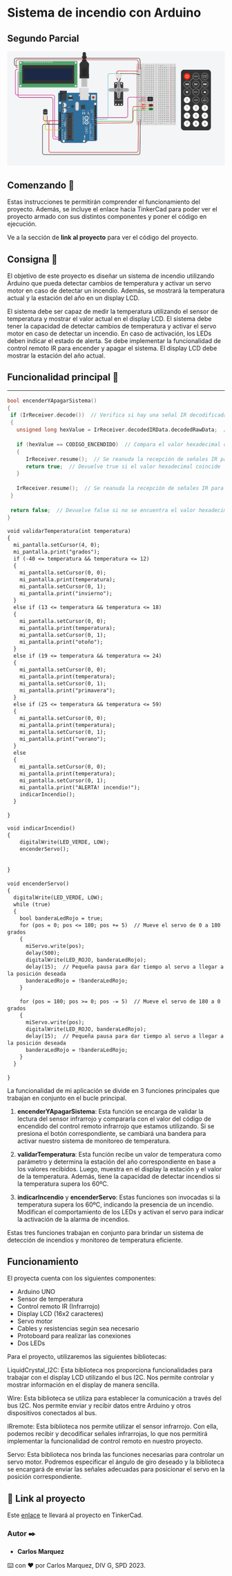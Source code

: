 # Sistema de incendio con Arduino
## Segundo Parcial

![](https://github.com/Mcarlos23/Parcial-SPD-Marquez-Carlos.-Sensor-temperatura/blob/main/parcial_arduino.jpg?raw=true)

## Comenzando 🚀

Estas instrucciones te permitirán comprender el funcionamiento del proyecto. Además, se incluye el enlace hacia TinkerCad para poder ver el proyecto armado con sus distintos componentes y poner el código en ejecución. 

Ve a la sección de **link al proyecto** para ver el código del proyecto.

## Consigna 🔩

El objetivo de este proyecto es diseñar un sistema de incendio utilizando Arduino que pueda detectar cambios de temperatura y activar un servo motor en caso de detectar un incendio. Además, se mostrará la temperatura actual y la estación del año en un display LCD.

El sistema debe ser capaz de medir la temperatura utilizando el sensor de temperatura y mostrar el valor actual en el display LCD.
El sistema debe tener la capacidad de detectar cambios de temperatura y activar el servo motor en caso de detectar un incendio. En caso de activación, los LEDs deben indicar el estado de alerta.
Se debe implementar la funcionalidad de control remoto IR para encender y apagar el sistema.
El display LCD debe mostrar la estación del año actual.


## Funcionalidad principal 🔩

* * *

 ~~~ C++ 
bool encenderYApagarSistema()
{
  if (IrReceiver.decode())  // Verifica si hay una señal IR decodificada
  {
    unsigned long hexValue = IrReceiver.decodedIRData.decodedRawData;  // Obtiene el valor de la lectura
    
    if (hexValue == CODIGO_ENCENDIDO)  // Compara el valor hexadecimal con el código para enceder.
    {
       IrReceiver.resume();  // Se reanuda la recepción de señales IR para recibir la siguiente señal
       return true;  // Devuelve true si el valor hexadecimal coincide
    }
    
    IrReceiver.resume();  // Se reanuda la recepción de señales IR para recibir la siguiente señal
  }
  
  return false;  // Devuelve false si no se encuentra el valor hexadecimal esperado o no hay una señal IR decodificada
}
~~~

~~~
void validarTemperatura(int temperatura)
{
  mi_pantalla.setCursor(4, 0);
  mi_pantalla.print("grados");
  if (-40 <= temperatura && temperatura <= 12)
  {
    mi_pantalla.setCursor(0, 0);
    mi_pantalla.print(temperatura);
    mi_pantalla.setCursor(0, 1);
    mi_pantalla.print("invierno");
  } 
  else if (13 <= temperatura && temperatura <= 18)
  {
    mi_pantalla.setCursor(0, 0);
    mi_pantalla.print(temperatura);
    mi_pantalla.setCursor(0, 1);
    mi_pantalla.print("otoño");
  } 
  else if (19 <= temperatura && temperatura <= 24)
  {
    mi_pantalla.setCursor(0, 0);
    mi_pantalla.print(temperatura);
    mi_pantalla.setCursor(0, 1);
    mi_pantalla.print("primavera");
  } 
  else if (25 <= temperatura && temperatura <= 59)
  {
    mi_pantalla.setCursor(0, 0);
    mi_pantalla.print(temperatura);
    mi_pantalla.setCursor(0, 1);
    mi_pantalla.print("verano");
  }
  else
  {
    mi_pantalla.setCursor(0, 0);
    mi_pantalla.print(temperatura);
    mi_pantalla.setCursor(0, 1);
    mi_pantalla.print("ALERTA! incendio!");
    indicarIncendio();
  }
    
}
~~~

~~~
void indicarIncendio()
{
	digitalWrite(LED_VERDE, LOW);
    encenderServo();
  	
  	
}

void encenderServo()
{
  digitalWrite(LED_VERDE, LOW);
  while (true)
  {
    bool banderaLedRojo = true;
    for (pos = 0; pos <= 180; pos += 5)  // Mueve el servo de 0 a 180 grados
    {
      miServo.write(pos);
      delay(500);
      digitalWrite(LED_ROJO, banderaLedRojo);
      delay(15);  // Pequeña pausa para dar tiempo al servo a llegar a la posición deseada
      banderaLedRojo = !banderaLedRojo;
    }

    for (pos = 180; pos >= 0; pos -= 5)  // Mueve el servo de 180 a 0 grados
    {
      miServo.write(pos);
      digitalWrite(LED_ROJO, banderaLedRojo);
      delay(15);  // Pequeña pausa para dar tiempo al servo a llegar a la posición deseada
      banderaLedRojo = !banderaLedRojo;
    }
  }
  
}
 ~~~

La funcionalidad de mi aplicación se divide en 3 funciones principales que trabajan en conjunto en el bucle principal.

1. **encenderYApagarSistema**: Esta función se encarga de validar la lectura del sensor infrarrojo y compararla con el valor del código de encendido del control remoto infrarrojo que estamos utilizando. Si se presiona el botón correspondiente, se cambiará una bandera para activar nuestro sistema de monitoreo de temperatura.

2. **validarTemperatura**: Esta función recibe un valor de temperatura como parámetro y determina la estación del año correspondiente en base a los valores recibidos. Luego, muestra en el display la estación y el valor de la temperatura. Además, tiene la capacidad de detectar incendios si la temperatura supera los 60ºC.

3. **indicarIncendio** y **encenderServo**: Estas funciones son invocadas si la temperatura supera los 60ºC, indicando la presencia de un incendio. Modifican el comportamiento de los LEDs y activan el servo para indicar la activación de la alarma de incendios.

Estas tres funciones trabajan en conjunto para brindar un sistema de detección de incendios y monitoreo de temperatura eficiente.


## Funcionamiento

El proyecta cuenta con los siguientes componentes:

* Arduino UNO
* Sensor de temperatura
* Control remoto IR (Infrarrojo)
* Display LCD (16x2 caracteres)
* Servo motor
* Cables y resistencias según sea necesario
* Protoboard para realizar las conexiones
* Dos LEDs

Para el proyecto, utilizaremos las siguientes bibliotecas:

LiquidCrystal_I2C: Esta biblioteca nos proporciona funcionalidades para trabajar con el display LCD utilizando el bus I2C. Nos permite controlar y mostrar información en el display de manera sencilla.

Wire: Esta biblioteca se utiliza para establecer la comunicación a través del bus I2C. Nos permite enviar y recibir datos entre Arduino y otros dispositivos conectados al bus.

IRremote: Esta biblioteca nos permite utilizar el sensor infrarrojo. Con ella, podemos recibir y decodificar señales infrarrojas, lo que nos permitirá implementar la funcionalidad de control remoto en nuestro proyecto.

Servo: Esta biblioteca nos brinda las funciones necesarias para controlar un servo motor. Podremos especificar el ángulo de giro deseado y la biblioteca se encargará de enviar las señales adecuadas para posicionar el servo en la posición correspondiente.



## 🤖 Link al proyecto 
Este [enlace](https://www.tinkercad.com/things/4yYIVws6hPI-2do-parcial-div-g-marquez-carlos/editel?sharecode=EbeIaLyI47BLs6kk0TyKKmer-IqWiAZ9AMNZkfqCHc0) te llevará al proyecto en TinkerCad.

### Autor ✒️

* **Carlos Marquez** 





⌨️ con ❤️ por Carlos Marquez, DIV G, SPD 2023.
